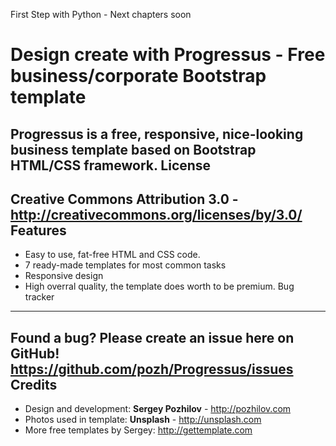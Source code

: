 First Step with Python - Next chapters soon

Design create with 
Progressus - Free business/corporate Bootstrap template
=============
Progressus is a free, responsive, nice-looking business template based on Bootstrap HTML/CSS framework. 
License
-------
**Creative Commons Attribution 3.0** - http://creativecommons.org/licenses/by/3.0/
Features
-----------
* Easy to use, fat-free HTML and CSS code.
* 7 ready-made templates for most common tasks
* Responsive design
* High overral quality, the template does worth to be premium.
Bug tracker
-----------
Found a bug? Please create an issue here on GitHub! 
https://github.com/pozh/Progressus/issues
Credits
-------
* Design and development: **Sergey Pozhilov** - http://pozhilov.com
* Photos used in template: **Unsplash** - http://unsplash.com
* More free templates by Sergey: http://gettemplate.com
